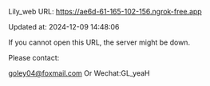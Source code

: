 Lily_web URL: https://ae6d-61-165-102-156.ngrok-free.app

Updated at: 2024-12-09 14:48:06

If you cannot open this URL, the server might be down.

Please contact: 

goley04@foxmail.com Or Wechat:GL_yeaH